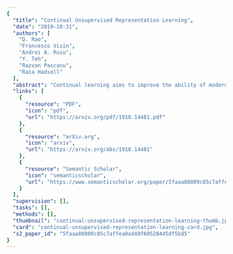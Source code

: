 ```yaml
---
{
  "title": "Continual Unsupervised Representation Learning",
  "date": "2019-10-31",
  "authors": [
    "D. Rao",
    "Francesco Visin",
    "Andrei A. Rusu",
    "Y. Teh",
    "Razvan Pascanu",
    "Raia Hadsell"
  ],
  "abstract": "Continual learning aims to improve the ability of modern learning systems to deal with non-stationary distributions, typically by attempting to learn a series of tasks sequentially. Prior art in the field has largely considered supervised or reinforcement learning tasks, and often assumes full knowledge of task labels and boundaries. In this work, we propose an approach (CURL) to tackle a more general problem that we will refer to as unsupervised continual learning. The focus is on learning representations without any knowledge about task identity, and we explore scenarios when there are abrupt changes between tasks, smooth transitions from one task to another, or even when the data is shuffled. The proposed approach performs task inference directly within the model, is able to dynamically expand to capture new concepts over its lifetime, and incorporates additional rehearsal-based techniques to deal with catastrophic forgetting. We demonstrate the efficacy of CURL in an unsupervised learning setting with MNIST and Omniglot, where the lack of labels ensures no information is leaked about the task. Further, we demonstrate strong performance compared to prior art in an i.i.d setting, or when adapting the technique to supervised tasks such as incremental class learning.",
  "links": [
    {
      "resource": "PDF",
      "icon": "pdf",
      "url": "https://arxiv.org/pdf/1910.14481.pdf"
    },
    {
      "resource": "arXiv.org",
      "icon": "arxiv",
      "url": "https://arxiv.org/abs/1910.14481"
    },
    {
      "resource": "Semantic Scholar",
      "icon": "semanticscholar",
      "url": "https://www.semanticscholar.org/paper/5faaa08809c85c7affea0ad49f60528445df5bd5"
    }
  ],
  "supervision": [],
  "tasks": [],
  "methods": [],
  "thumbnail": "continual-unsupervised-representation-learning-thumb.jpg",
  "card": "continual-unsupervised-representation-learning-card.jpg",
  "s2_paper_id": "5faaa08809c85c7affea0ad49f60528445df5bd5"
}
---
```


